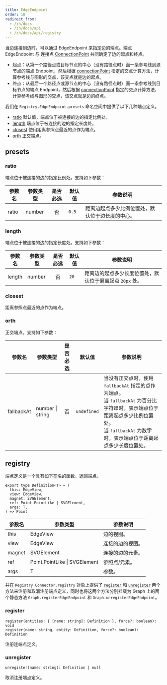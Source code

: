 ```yaml
---
title: EdgeEndpoint
order: 10
redirect_from:
  - /zh/docs
  - /zh/docs/api
  - /zh/docs/api/registry
---
```


当边连接到边时，可以通过 EdgeEndpoint 来指定边的端点。端点 EdgeEndpoint 与 连接点 [ConnectionPoint](./connection-point) 共同确定了边的起点和终点。

- 起点：从第一个路径点或目标节点的中心（没有路径点时）画一条参考线到源节点的端点 Endpoint，然后根据 [connectionPoint](../model/edge#source-和-target) 指定的交点计算方法，计算参考线与图形的交点，该交点就是边的起点。
- 终点：从最后一个路径点或源节点的中心（没有路径点时）画一条参考线到目标节点的端点 Endpoint，然后根据 [connectionPoint](../model/edge#source-和-target) 指定的交点计算方法，计算参考线与图形的交点，该交点就是边的终点。

我们在 `Registry.EdgeEndpoint.presets` 命名空间中提供了以下几种端点定义。

  - [ratio](#ratio) 默认值，端点位于被连接的边的指定比例处。
  - [length](#length) 端点位于被连接的边的指定长度处。
  - [closest](#closest) 使用距离参照点最近的点作为端点。
  - [orth](#orth) 正交端点。

## presets

### ratio

端点位于被连接的边的指定比例处。支持如下参数：

| 参数名 | 参数类型 | 是否必选 | 默认值 | 参数说明                                       |
|--------|----------|:-------:|--------|--------------------------------------------|
| ratio  | number   |    否    | `0.5`  | 距离边起点多少比例位置处，默认位于边长度的中心。 |

### length

端点位于被连接的边的指定长度处。支持如下参数：

| 参数名 | 参数类型 | 是否必选 | 默认值 | 参数说明                                               |
|--------|----------|:-------:|--------|----------------------------------------------------|
| length | number   |    否    | `20`   | 距离边的起点多少长度位置处，默认位于偏离起点 `20px` 处。 |

### closest

距离参照点最近的点作为端点。

### orth

正交端点。支持如下参数：

| 参数名     | 参数类型         | 是否必选 | 默认值      | 参数说明                                                                                                                                                                                     |
|------------|------------------|:-------:|-------------|------------------------------------------------------------------------------------------------------------------------------------------------------------------------------------------|
| fallbackAt | number \| string |    否    | `undefined` | 当没有正交点时，使用 `fallbackAt` 指定的点作为端点。<br>当 `fallbackAt` 为百分比字符串时，表示端点位于距离起点多少比例位置处。 <br> 当 `fallbackAt` 为数字时，表示端点位于距离起点多少长度位置处。 |

## registry

端点定义是一个具有如下签名的函数，返回端点。

```sign
export type Definition<T> = (
  this: EdgeView,
  view: EdgeView,
  magnet: SVGElement,
  ref: Point.PointLike | SVGElement,
  args: T,
) => Point
```

| 参数名 | 参数类型                      | 参数说明        |
|--------|-------------------------------|---------------|
| this   | EdgeView                      | 边的视图。       |
| view   | EdgeView                      | 连接的边的视图。 |
| magnet | SVGElement                    | 连接的边的元素。 |
| ref    | Point.PointLike \| SVGElement | 参照点/元素。    |
| args   | T                             | 参数。           |

并在 `Registry.Connector.registry` 对象上提供了 [`register`](#register) 和 [`unregister`](#unregister) 两个方法来注册和取消注册端点定义，同时也将这两个方法分别挂载为 Graph 上的两个静态方法 `Graph.registerEdgeEndpoint` 和 `Graph.unregisterEdgeEndpoint`。

### register

```sign
register(entities: { [name: string]: Definition }, force?: boolean): void
register(name: string, entity: Definition, force?: boolean): Definition
```

注册连端点定义。

### unregister

```sign
unregister(name: string): Definition | null
```

取消注册端点定义。

